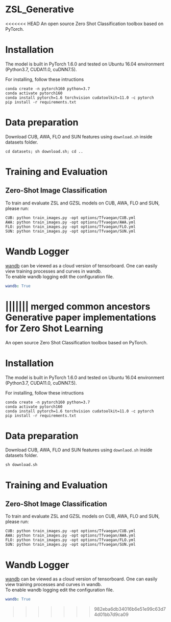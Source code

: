 # ZSL_Generative
<<<<<<< HEAD
An open source Zero Shot Classification toolbox based on PyTorch.

# Installation
The model is built in PyTorch 1.6.0 and tested on Ubuntu 16.04 environment (Python3.7, CUDA11.0, cuDNN7.5).

For installing, follow these intructions
```
conda create -n pytorch160 python=3.7
conda activate pytorch160
conda install pytorch=1.6 torchvision cudatoolkit=11.0 -c pytorch
pip install -r requirements.txt
```

# Data preparation
Download CUB, AWA, FLO and SUN features using `download.sh` inside datasets folder.
```
cd datasets; sh download.sh; cd ..
```

# Training and Evaluation
## Zero-Shot Image Classification
To train and evaluate ZSL and GZSL models on CUB, AWA, FLO and SUN, please run:
```
CUB: python train_images.py -opt options/Tfvaegan/CUB.yml
AWA: python train_images.py -opt options/Tfvaegan/AWA.yml
FLO: python train_images.py -opt options/Tfvaegan/FLO.yml
SUN: python train_images.py -opt options/Tfvaegan/SUN.yml

```
# Wandb Logger

[wandb](https://www.wandb.com/) can be viewed as a cloud version of tensorboard. One can easily view training processes and curves in wandb.  
To enable wandb logging edit the configuration file.

```yml
wandb: True
```
||||||| merged common ancestors
Generative paper implementations for Zero Shot Learning
=======
An open source Zero Shot Classification toolbox based on PyTorch.

# Installation
The model is built in PyTorch 1.6.0 and tested on Ubuntu 16.04 environment (Python3.7, CUDA11.0, cuDNN7.5).

For installing, follow these intructions
```
conda create -n pytorch160 python=3.7
conda activate pytorch160
conda install pytorch=1.6 torchvision cudatoolkit=11.0 -c pytorch
pip install -r requirements.txt
```

# Data preparation
Download CUB, AWA, FLO and SUN features using `downlaod.sh` inside datasets folder.
```
sh download.sh
```

# Training and Evaluation
## Zero-Shot Image Classification
To train and evaluate ZSL and GZSL models on CUB, AWA, FLO and SUN, please run:
```
CUB: python train_images.py -opt options/Tfvaegan/CUB.yml
AWA: python train_images.py -opt options/Tfvaegan/AWA.yml
FLO: python train_images.py -opt options/Tfvaegan/FLO.yml
SUN: python train_images.py -opt options/Tfvaegan/SUN.yml

```
# Wandb Logger

[wandb](https://www.wandb.com/) can be viewed as a cloud version of tensorboard. One can easily view training processes and curves in wandb.  
To enable wandb logging edit the configuration file.

```yml
wandb: True
```
>>>>>>> 982eba6db34016b6e51e99c63d74d01bb7d9ca09

